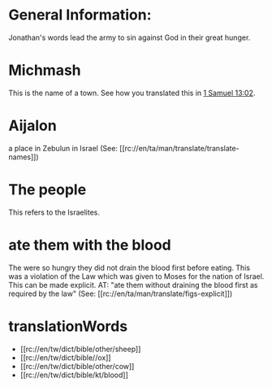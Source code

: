 # General Information:

Jonathan's words lead the army to sin against God in their great hunger.

# Michmash

This is the name of a town. See how you translated this in [1 Samuel 13:02](../13/01.md).

# Aijalon

a place in Zebulun in Israel (See: [[rc://en/ta/man/translate/translate-names]])

# The people

This refers to the Israelites.

# ate them with the blood

The were so hungry they did not drain the blood first before eating. This was a violation of the Law which was given to Moses for the nation of Israel. This can be made explicit. AT: "ate them without draining the blood first as required by the law" (See: [[rc://en/ta/man/translate/figs-explicit]])

# translationWords

* [[rc://en/tw/dict/bible/other/sheep]]
* [[rc://en/tw/dict/bible//ox]]
* [[rc://en/tw/dict/bible/other/cow]]
* [[rc://en/tw/dict/bible/kt/blood]]